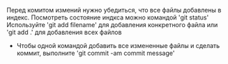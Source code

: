 Перед комитом измений нужно убедиться, что все файлы добавлены в индекс.
Посмотреть состояние индкса можно командой 'git status'
Используйте 'git add filename' для добавления конкретного файла или 'git add .' для добавления всех файлов
* Чтобы одной командой добавить все измененные файлы и сделать коммит, выполните 'git commit -am  commit message'
